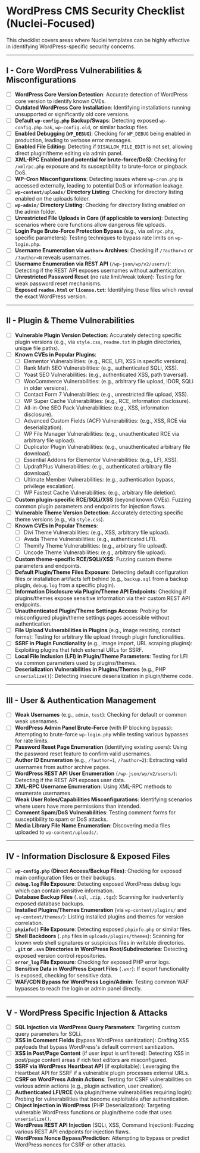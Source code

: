# WordPress CMS Security Checklist (Nuclei-Focused)

This checklist covers areas where Nuclei templates can be highly effective in identifying WordPress-specific security concerns.

---

## I - Core WordPress Vulnerabilities & Misconfigurations

- [ ] **WordPress Core Version Detection**: Accurate detection of WordPress core version to identify known CVEs.
- [ ] **Outdated WordPress Core Installation**: Identifying installations running unsupported or significantly old core versions.
- [ ] **Default `wp-config.php` Backup/Swaps**: Detecting exposed `wp-config.php.bak`, `wp-config.old`, or similar backup files.
- [ ] **Enabled Debugging (`WP_DEBUG`)**: Checking for `WP_DEBUG` being enabled in production, leading to verbose error messages.
- [ ] **Enabled File Editing**: Detecting if `DISALLOW_FILE_EDIT` is not set, allowing direct plugin/theme editing via admin panel.
- [ ] **XML-RPC Enabled (and potential for brute-force/DoS)**: Checking for `/xmlrpc.php` exposure and its susceptibility to brute-force or pingback DoS.
- [ ] **WP-Cron Misconfigurations**: Detecting issues where `wp-cron.php` is accessed externally, leading to potential DoS or information leakage.
- [ ] **`wp-content/uploads/` Directory Listing**: Checking for directory listing enabled on the uploads folder.
- [ ] **`wp-admin/` Directory Listing**: Checking for directory listing enabled on the admin folder.
- [ ] **Unrestricted File Uploads in Core (if applicable to version)**: Detecting scenarios where core functions allow dangerous file uploads.
- [ ] **Login Page Brute-Force Protection Bypass** (e.g., via `xmlrpc.php`, specific parameters): Testing techniques to bypass rate limits on `wp-login.php`.
- [ ] **Username Enumeration via `author=` Archives**: Checking if `/?author=1` or `/?author=N` reveals usernames.
- [ ] **Username Enumeration via REST API** (`/wp-json/wp/v2/users/`): Detecting if the REST API exposes usernames without authentication.
- [ ] **Unrestricted Password Reset** (no rate limit/weak token): Testing for weak password reset mechanisms.
- [ ] **Exposed `readme.html` or `license.txt`**: Identifying these files which reveal the exact WordPress version.

---

## II - Plugin & Theme Vulnerabilities

- [ ] **Vulnerable Plugin Version Detection**: Accurately detecting specific plugin versions (e.g., via `style.css`, `readme.txt` in plugin directories, unique file paths).
- [ ] **Known CVEs in Popular Plugins**:
    - [ ] Elementor Vulnerabilities: (e.g., RCE, LFI, XSS in specific versions).
    - [ ] Rank Math SEO Vulnerabilities: (e.g., authenticated SQLi, XSS).
    - [ ] Yoast SEO Vulnerabilities: (e.g., authenticated XSS, path traversal).
    - [ ] WooCommerce Vulnerabilities: (e.g., arbitrary file upload, IDOR, SQLi in older versions).
    - [ ] Contact Form 7 Vulnerabilities: (e.g., unrestricted file upload, XSS).
    - [ ] WP Super Cache Vulnerabilities: (e.g., RCE, information disclosure).
    - [ ] All-in-One SEO Pack Vulnerabilities: (e.g., XSS, information disclosure).
    - [ ] Advanced Custom Fields (ACF) Vulnerabilities: (e.g., XSS, RCE via deserialization).
    - [ ] WP File Manager Vulnerabilities: (e.g., unauthenticated RCE via arbitrary file upload).
    - [ ] Duplicator Plugin Vulnerabilities: (e.g., unauthenticated arbitrary file download).
    - [ ] Essential Addons for Elementor Vulnerabilities: (e.g., LFI, XSS).
    - [ ] UpdraftPlus Vulnerabilities: (e.g., authenticated arbitrary file download).
    - [ ] Ultimate Member Vulnerabilities: (e.g., authentication bypass, privilege escalation).
    - [ ] WP Fastest Cache Vulnerabilities: (e.g., arbitrary file deletion).
- [ ] **Custom plugin-specific RCE/SQLi/XSS** (beyond known CVEs): Fuzzing common plugin parameters and endpoints for injection flaws.
- [ ] **Vulnerable Theme Version Detection**: Accurately detecting specific theme versions (e.g., via `style.css`).
- [ ] **Known CVEs in Popular Themes**:
    - [ ] Divi Theme Vulnerabilities: (e.g., XSS, arbitrary file upload).
    - [ ] Avada Theme Vulnerabilities: (e.g., authenticated LFI).
    - [ ] Themify Theme Vulnerabilities: (e.g., arbitrary file upload).
    - [ ] Uncode Theme Vulnerabilities: (e.g., arbitrary file upload).
- [ ] **Custom theme-specific RCE/SQLi/XSS**: Fuzzing custom theme parameters and endpoints.
- [ ] **Default Plugin/Theme Files Exposure**: Detecting default configuration files or installation artifacts left behind (e.g., `backup.sql` from a backup plugin, `debug.log` from a specific plugin).
- [ ] **Information Disclosure via Plugin/Theme API Endpoints**: Checking if plugins/themes expose sensitive information via their custom REST API endpoints.
- [ ] **Unauthenticated Plugin/Theme Settings Access**: Probing for misconfigured plugin/theme settings pages accessible without authentication.
- [ ] **File Upload Vulnerabilities in Plugins** (e.g., image resizing, contact forms): Testing for arbitrary file upload through plugin functionalities.
- [ ] **SSRF in Plugin Functionality** (e.g., image import, URL scraping plugins): Exploiting plugins that fetch external URLs for SSRF.
- [ ] **Local File Inclusion (LFI) in Plugin/Theme Parameters**: Testing for LFI via common parameters used by plugins/themes.
- [ ] **Deserialization Vulnerabilities in Plugins/Themes** (e.g., PHP `unserialize()`): Detecting insecure deserialization in plugin/theme code.

---

## III - User & Authentication Management

- [ ] **Weak Usernames** (e.g., `admin`, `test`): Checking for default or common weak usernames.
- [ ] **WordPress Admin Panel Brute-Force** (with IP blocking bypass): Attempting to brute-force `wp-login.php` while testing various bypasses for rate limits.
- [ ] **Password Reset Page Enumeration** (identifying existing users): Using the password reset feature to confirm valid usernames.
- [ ] **Author ID Enumeration** (e.g., `/?author=1`, `/?author=2`): Extracting valid usernames from author archive pages.
- [ ] **WordPress REST API User Enumeration** (`/wp-json/wp/v2/users/`): Detecting if the REST API exposes user data.
- [ ] **XML-RPC Username Enumeration**: Using XML-RPC methods to enumerate usernames.
- [ ] **Weak User Roles/Capabilities Misconfigurations**: Identifying scenarios where users have more permissions than intended.
- [ ] **Comment Spam/DoS Vulnerabilities**: Testing comment forms for susceptibility to spam or DoS attacks.
- [ ] **Media Library File Name Enumeration**: Discovering media files uploaded to `wp-content/uploads/`.

---

## IV - Information Disclosure & Exposed Files

- [ ] **`wp-config.php` (Direct Access/Backup Files)**: Checking for exposed main configuration files or their backups.
- [ ] **`debug.log` File Exposure**: Detecting exposed WordPress debug logs which can contain sensitive information.
- [ ] **Database Backup Files** (`.sql`, `.zip`, `.tgz`): Scanning for inadvertently exposed database backups.
- [ ] **Installed Plugins/Themes Enumeration** (via `wp-content/plugins/` and `wp-content/themes/`): Listing installed plugins and themes for version correlation.
- [ ] **`phpinfo()` File Exposure**: Detecting exposed `phpinfo.php` or similar files.
- [ ] **Shell Backdoors** (`.php` files in `uploads/plugins/themes`): Scanning for known web shell signatures or suspicious files in writable directories.
- [ ] **`.git` or `.svn` Directories in WordPress Root/Subdirectories**: Detecting exposed version control repositories.
- [ ] **`error_log` File Exposure**: Checking for exposed PHP error logs.
- [ ] **Sensitive Data in WordPress Export Files** (`.wxr`): If export functionality is exposed, checking for sensitive data.
- [ ] **WAF/CDN Bypass for WordPress Login/Admin**: Testing common WAF bypasses to reach the login or admin panel directly.

---

## V - WordPress Specific Injection & Attacks

- [ ] **SQL Injection via WordPress Query Parameters**: Targeting custom query parameters for SQLi.
- [ ] **XSS in Comment Fields** (bypass WordPress sanitization): Crafting XSS payloads that bypass WordPress's default comment sanitization.
- [ ] **XSS in Post/Page Content** (if user input is unfiltered): Detecting XSS in post/page content areas if rich text editors are misconfigured.
- [ ] **SSRF via WordPress Heartbeat API** (if exploitable): Leveraging the Heartbeat API for SSRF if a vulnerable plugin processes external URLs.
- [ ] **CSRF on WordPress Admin Actions**: Testing for CSRF vulnerabilities on various admin actions (e.g., plugin activation, user creation).
- [ ] **Authenticated LFI/RCE** (via plugin/theme vulnerabilities requiring login): Probing for vulnerabilities that become exploitable after authentication.
- [ ] **Object Injection in WordPress** (PHP Deserialization): Targeting vulnerable WordPress functions or plugin/theme code that uses `unserialize()`.
- [ ] **WordPress REST API Injection** (SQLi, XSS, Command Injection): Fuzzing various REST API endpoints for injection flaws.
- [ ] **WordPress Nonce Bypass/Prediction**: Attempting to bypass or predict WordPress nonces for CSRF or other attacks.
